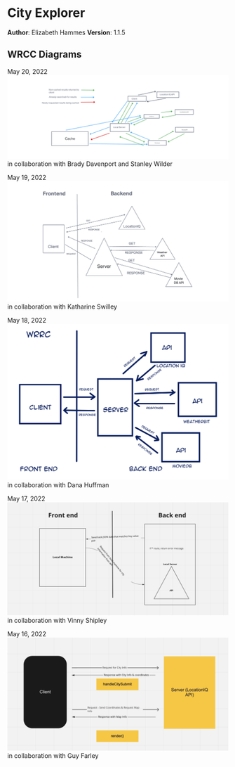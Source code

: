 # City Explorer

**Author**: Elizabeth Hammes
**Version**: 1.1.5

## WRCC Diagrams

May 20, 2022
![](./img/lab10-wrrc.jpeg) in collaboration with Brady Davenport and Stanley Wilder

May 19, 2022
![](./img/wrrc051922.jpeg) in collaboration with Katharine Swilley

May 18, 2022
![](./img/wrrc-lab08.jpeg) in collaboration with Dana Huffman


May 17, 2022
![](./img/051722.jpeg) in collaboration with Vinny Shipley

May 16, 2022
![](./img/051622.jpeg) in collaboration with Guy Farley
